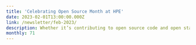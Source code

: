 ```yaml
---
title: 'Celebrating Open Source Month at HPE'
date: 2023-02-01T13:00:00.000Z
link: /newsletter/feb-2023/
description: Whether it’s contributing to open source code and open standards, developing projects to be open sourced, integrating open capabilities into our products, or just collaborating with our customers, open source is in HPE’s DNA.
monthly: 71
---
```

